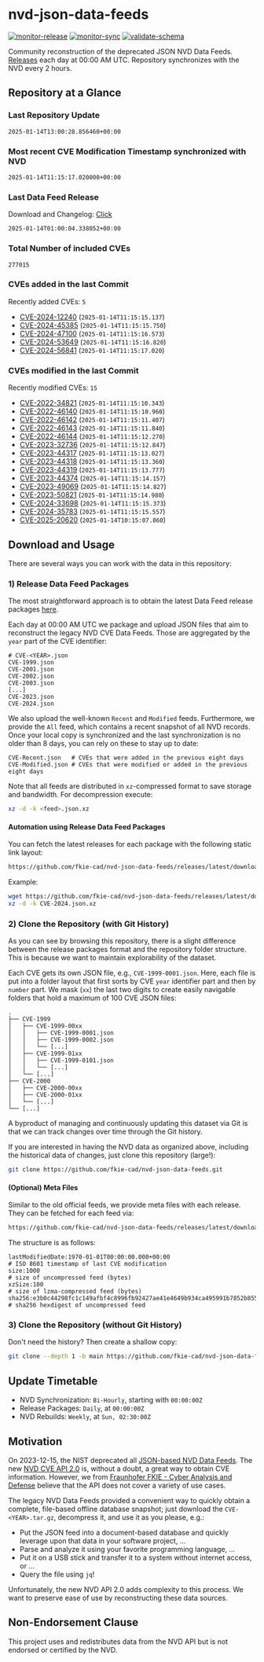 # nvd-json-data-feeds

[![monitor-release](https://github.com/fkie-cad/nvd-json-data-feeds/actions/workflows/monitor_release.yml/badge.svg)](https://github.com/fkie-cad/nvd-json-data-feeds/actions/workflows/monitor_release.yml)
[![monitor-sync](https://github.com/fkie-cad/nvd-json-data-feeds/actions/workflows/monitor_sync.yml/badge.svg)](https://github.com/fkie-cad/nvd-json-data-feeds/actions/workflows/monitor_sync.yml)
[![validate-schema](https://github.com/fkie-cad/nvd-json-data-feeds/actions/workflows/validate_schema.yml/badge.svg)](https://github.com/fkie-cad/nvd-json-data-feeds/actions/workflows/validate_schema.yml)

Community reconstruction of the deprecated JSON NVD Data Feeds.
[Releases](https://github.com/fkie-cad/nvd-json-data-feeds/releases/latest) each day at 00:00 AM UTC.
Repository synchronizes with the NVD every 2 hours.

## Repository at a Glance

### Last Repository Update

```plain
2025-01-14T13:00:28.856460+00:00
```

### Most recent CVE Modification Timestamp synchronized with NVD

```plain
2025-01-14T11:15:17.020000+00:00
```

### Last Data Feed Release

Download and Changelog: [Click](https://github.com/fkie-cad/nvd-json-data-feeds/releases/latest)

```plain
2025-01-14T01:00:04.338052+00:00
```

### Total Number of included CVEs

```plain
277015
```

### CVEs added in the last Commit

Recently added CVEs: `5`

- [CVE-2024-12240](CVE-2024/CVE-2024-122xx/CVE-2024-12240.json) (`2025-01-14T11:15:15.137`)
- [CVE-2024-45385](CVE-2024/CVE-2024-453xx/CVE-2024-45385.json) (`2025-01-14T11:15:15.750`)
- [CVE-2024-47100](CVE-2024/CVE-2024-471xx/CVE-2024-47100.json) (`2025-01-14T11:15:16.573`)
- [CVE-2024-53649](CVE-2024/CVE-2024-536xx/CVE-2024-53649.json) (`2025-01-14T11:15:16.820`)
- [CVE-2024-56841](CVE-2024/CVE-2024-568xx/CVE-2024-56841.json) (`2025-01-14T11:15:17.020`)


### CVEs modified in the last Commit

Recently modified CVEs: `15`

- [CVE-2022-34821](CVE-2022/CVE-2022-348xx/CVE-2022-34821.json) (`2025-01-14T11:15:10.343`)
- [CVE-2022-46140](CVE-2022/CVE-2022-461xx/CVE-2022-46140.json) (`2025-01-14T11:15:10.960`)
- [CVE-2022-46142](CVE-2022/CVE-2022-461xx/CVE-2022-46142.json) (`2025-01-14T11:15:11.407`)
- [CVE-2022-46143](CVE-2022/CVE-2022-461xx/CVE-2022-46143.json) (`2025-01-14T11:15:11.840`)
- [CVE-2022-46144](CVE-2022/CVE-2022-461xx/CVE-2022-46144.json) (`2025-01-14T11:15:12.270`)
- [CVE-2023-32736](CVE-2023/CVE-2023-327xx/CVE-2023-32736.json) (`2025-01-14T11:15:12.847`)
- [CVE-2023-44317](CVE-2023/CVE-2023-443xx/CVE-2023-44317.json) (`2025-01-14T11:15:13.027`)
- [CVE-2023-44318](CVE-2023/CVE-2023-443xx/CVE-2023-44318.json) (`2025-01-14T11:15:13.360`)
- [CVE-2023-44319](CVE-2023/CVE-2023-443xx/CVE-2023-44319.json) (`2025-01-14T11:15:13.777`)
- [CVE-2023-44374](CVE-2023/CVE-2023-443xx/CVE-2023-44374.json) (`2025-01-14T11:15:14.157`)
- [CVE-2023-49069](CVE-2023/CVE-2023-490xx/CVE-2023-49069.json) (`2025-01-14T11:15:14.827`)
- [CVE-2023-50821](CVE-2023/CVE-2023-508xx/CVE-2023-50821.json) (`2025-01-14T11:15:14.980`)
- [CVE-2024-33698](CVE-2024/CVE-2024-336xx/CVE-2024-33698.json) (`2025-01-14T11:15:15.373`)
- [CVE-2024-35783](CVE-2024/CVE-2024-357xx/CVE-2024-35783.json) (`2025-01-14T11:15:15.557`)
- [CVE-2025-20620](CVE-2025/CVE-2025-206xx/CVE-2025-20620.json) (`2025-01-14T10:15:07.860`)


## Download and Usage

There are several ways you can work with the data in this repository:

### 1) Release Data Feed Packages

The most straightforward approach is to obtain the latest Data Feed release packages [here](https://github.com/fkie-cad/nvd-json-data-feeds/releases/latest).

Each day at 00:00 AM UTC we package and upload JSON files that aim to reconstruct the legacy NVD CVE Data Feeds.
Those are aggregated by the `year` part of the CVE identifier:

```
# CVE-<YEAR>.json
CVE-1999.json
CVE-2001.json
CVE-2002.json
CVE-2003.json
[...]
CVE-2023.json
CVE-2024.json
```

We also upload the well-known `Recent` and `Modified` feeds.
Furthermore, we provide the `All` feed, which contains a recent snapshot of all NVD records.
Once your local copy is synchronized and the last synchronization is no older than 8 days, you can rely on these to stay up to date:

```plain
CVE-Recent.json   # CVEs that were added in the previous eight days
CVE-Modified.json # CVEs that were modified or added in the previous eight days
```

Note that all feeds are distributed in `xz`-compressed format to save storage and bandwidth.
For decompression execute:

```sh
xz -d -k <feed>.json.xz
```

#### Automation using Release Data Feed Packages

You can fetch the latest releases for each package with the following static link layout:

```sh
https://github.com/fkie-cad/nvd-json-data-feeds/releases/latest/download/CVE-<YEAR>.json.xz
```

Example:

```sh
wget https://github.com/fkie-cad/nvd-json-data-feeds/releases/latest/download/CVE-2024.json.xz
xz -d -k CVE-2024.json.xz
```

### 2) Clone the Repository (with Git History)

As you can see by browsing this repository, there is a slight difference between the release packages format and the repository folder structure.
This is because we want to maintain explorability of the dataset.

Each CVE gets its own JSON file, e.g., `CVE-1999-0001.json`.
Here, each file is put into a folder layout that first sorts by CVE `year` identifier part and then by `number` part.
We mask (`xx`) the last two digits to create easily navigable folders that hold a maximum of 100 CVE JSON files:

```plain
.
├── CVE-1999
│   ├── CVE-1999-00xx
│   │   ├── CVE-1999-0001.json
│   │   ├── CVE-1999-0002.json
│   │   └── [...]
│   ├── CVE-1999-01xx
│   │   ├── CVE-1999-0101.json
│   │   └── [...]
│   └── [...]
├── CVE-2000
│   ├── CVE-2000-00xx
│   ├── CVE-2000-01xx
│   └── [...]
└── [...]
```

A byproduct of managing and continuously updating this dataset via Git is that we can track changes over time through the Git history.

If you are interested in having the NVD data as organized above, including the historical data of changes, just clone this repository (large!):

```sh
git clone https://github.com/fkie-cad/nvd-json-data-feeds.git
```

#### (Optional) Meta Files

Similar to the old official feeds, we provide meta files with each release. They can be fetched for each feed via:

```sh
https://github.com/fkie-cad/nvd-json-data-feeds/releases/latest/download/CVE-<YEAR>.meta
```

The structure is as follows:

```plain
lastModifiedDate:1970-01-01T00:00:00.000+00:00                          # ISO 8601 timestamp of last CVE modification
size:1000                                                               # size of uncompressed feed (bytes)
xzSize:100                                                              # size of lzma-compressed feed (bytes)
sha256:e3b0c44298fc1c149afbf4c8996fb92427ae41e4649b934ca495991b7852b855 # sha256 hexdigest of uncompressed feed
```

### 3) Clone the Repository (without Git History)

Don't need the history? Then create a shallow copy:

```sh
git clone --depth 1 -b main https://github.com/fkie-cad/nvd-json-data-feeds.git
```


## Update Timetable

* NVD Synchronization: `Bi-Hourly`, starting with `00:00:00Z`
* Release Packages: `Daily`, at `00:00:00Z`
* NVD Rebuilds: `Weekly`, at `Sun, 02:30:00Z`


## Motivation

On 2023-12-15, the NIST deprecated all [JSON-based NVD Data Feeds](https://nvd.nist.gov/vuln/data-feeds#divRetirementBanner-1).
The new [NVD CVE API 2.0](https://nvd.nist.gov/developers/vulnerabilities) is, without a doubt, a great way to obtain CVE information.
However, we from [Fraunhofer FKIE - Cyber Analysis and Defense](https://www.fkie.fraunhofer.de/en/departments/cad.html) believe that the API does not cover a variety of use cases.

The legacy NVD Data Feeds provided a convenient way to quickly obtain a complete, file-based offline database snapshot; just download the `CVE-<YEAR>.tar.gz`, decompress it, and use it as you please, e.g.:

- Put the JSON feed into a document-based database and quickly leverage upon that data in your software project, ...
- Parse and analyze it using your favorite programming language, ...
- Put it on a USB stick and transfer it to a system without internet access, or ...
- Query the file using `jq`!

Unfortunately, the new NVD API 2.0 adds complexity to this process.
We want to preserve ease of use by reconstructing these data sources.

## Non-Endorsement Clause

This project uses and redistributes data from the NVD API but is not endorsed or certified by the NVD.